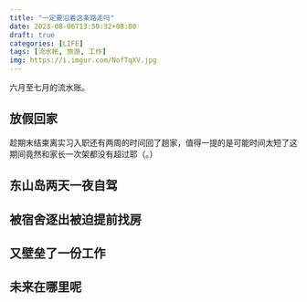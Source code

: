 ```yaml
---
title: "一定要沿着这条路走吗"
date: 2023-08-06T13:50:32+08:00
draft: true
categories: [LIFE]
tags: [流水帐, 旅游, 工作]
img: https://i.imgur.com/NofTqXV.jpg
---
```


六月至七月的流水账。

## 放假回家

趁期末结束离实习入职还有两周的时间回了趟家，值得一提的是可能时间太短了这期间竟然和家长一次架都没有超过耶（。）

## 东山岛两天一夜自驾

## 被宿舍逐出被迫提前找房

## 又壁垒了一份工作

## 未来在哪里呢
